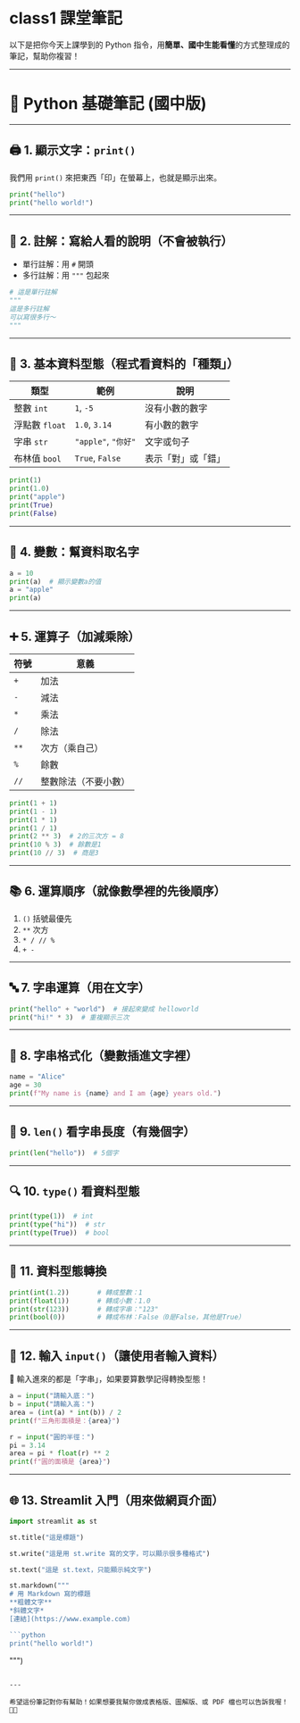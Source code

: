 # class1 課堂筆記

以下是把你今天上課學到的 Python 指令，用**簡單、國中生能看懂**的方式整理成的筆記，幫助你複習！

---

# 🐍 Python 基礎筆記 (國中版)

---

## 🖨️ 1. 顯示文字：`print()`

我們用 `print()` 來把東西「印」在螢幕上，也就是顯示出來。

```python
print("hello")
print("hello world!")
```

---

## 📝 2. 註解：寫給人看的說明（不會被執行）

- 單行註解：用 `#` 開頭
- 多行註解：用 `"""` 包起來

```python
# 這是單行註解
"""
這是多行註解
可以寫很多行～
"""
```

---

## 🔢 3. 基本資料型態（程式看資料的「種類」）

| 類型           | 範例                | 說明               |
| -------------- | ------------------- | ------------------ |
| 整數 `int`     | `1`, `-5`           | 沒有小數的數字     |
| 浮點數 `float` | `1.0`, `3.14`       | 有小數的數字       |
| 字串 `str`     | `"apple"`, `"你好"` | 文字或句子         |
| 布林值 `bool`  | `True`, `False`     | 表示「對」或「錯」 |

```python
print(1)
print(1.0)
print("apple")
print(True)
print(False)
```

---

## 🧠 4. 變數：幫資料取名字

```python
a = 10
print(a)  # 顯示變數a的值
a = "apple"
print(a)
```

---

## ➕ 5. 運算子（加減乘除）

| 符號 | 意義                 |
| ---- | -------------------- |
| `+`  | 加法                 |
| `-`  | 減法                 |
| `*`  | 乘法                 |
| `/`  | 除法                 |
| `**` | 次方（乘自己）       |
| `%`  | 餘數                 |
| `//` | 整數除法（不要小數） |

```python
print(1 + 1)
print(1 - 1)
print(1 * 1)
print(1 / 1)
print(2 ** 3)  # 2的三次方 = 8
print(10 % 3)  # 餘數是1
print(10 // 3)  # 商是3
```

---

## 📚 6. 運算順序（就像數學裡的先後順序）

1. `()` 括號最優先
2. `**` 次方
3. `* / // %`
4. `+ -`

---

## 🔤 7. 字串運算（用在文字）

```python
print("hello" + "world")  # 接起來變成 helloworld
print("hi!" * 3)  # 重複顯示三次
```

---

## 🧩 8. 字串格式化（變數插進文字裡）

```python
name = "Alice"
age = 30
print(f"My name is {name} and I am {age} years old.")
```

---

## 📏 9. `len()` 看字串長度（有幾個字）

```python
print(len("hello"))  # 5個字
```

---

## 🔍 10. `type()` 看資料型態

```python
print(type(1))  # int
print(type("hi"))  # str
print(type(True))  # bool
```

---

## 🔄 11. 資料型態轉換

```python
print(int(1.2))       # 轉成整數：1
print(float(1))       # 轉成小數：1.0
print(str(123))       # 轉成字串："123"
print(bool(0))        # 轉成布林：False（0是False，其他是True）
```

---

## 🎤 12. 輸入 `input()`（讓使用者輸入資料）

🔺 輸入進來的都是「字串」，如果要算數學記得轉換型態！

```python
a = input("請輸入底：")
b = input("請輸入高：")
area = (int(a) * int(b)) / 2
print(f"三角形面積是：{area}")
```

```python
r = input("圓的半徑：")
pi = 3.14
area = pi * float(r) ** 2
print(f"圓的面積是 {area}")
```

---

## 🌐 13. Streamlit 入門（用來做網頁介面）

````python
import streamlit as st

st.title("這是標題")

st.write("這是用 st.write 寫的文字，可以顯示很多種格式")

st.text("這是 st.text，只能顯示純文字")

st.markdown("""
# 用 Markdown 寫的標題
**粗體文字**
*斜體文字*
[連結](https://www.example.com)

```python
print("hello world!")
````

""")

```

---

希望這份筆記對你有幫助！如果想要我幫你做成表格版、圖解版、或 PDF 檔也可以告訴我喔！📘💡
```
